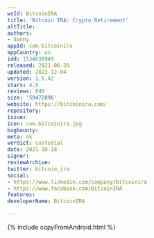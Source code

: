 ```yaml
---
wsId: BitcoinIRA
title: 'Bitcoin IRA: Crypto Retirement'
altTitle: 
authors:
- danny
appId: com.bitcoinira
appCountry: us
idd: 1534638949
released: 2021-06-20
updated: 2023-12-04
version: 1.5.42
stars: 4.5
reviews: 840
size: '59472896'
website: https://bitcoinira.com/
repository: 
issue: 
icon: com.bitcoinira.jpg
bugbounty: 
meta: ok
verdict: custodial
date: 2021-10-18
signer: 
reviewArchive: 
twitter: bitcoin_ira
social:
- https://www.linkedin.com/company/bitcoinira
- https://www.facebook.com/BitcoinIRA
features: 
developerName: BitcoinIRA

---
```


{% include copyFromAndroid.html %}
